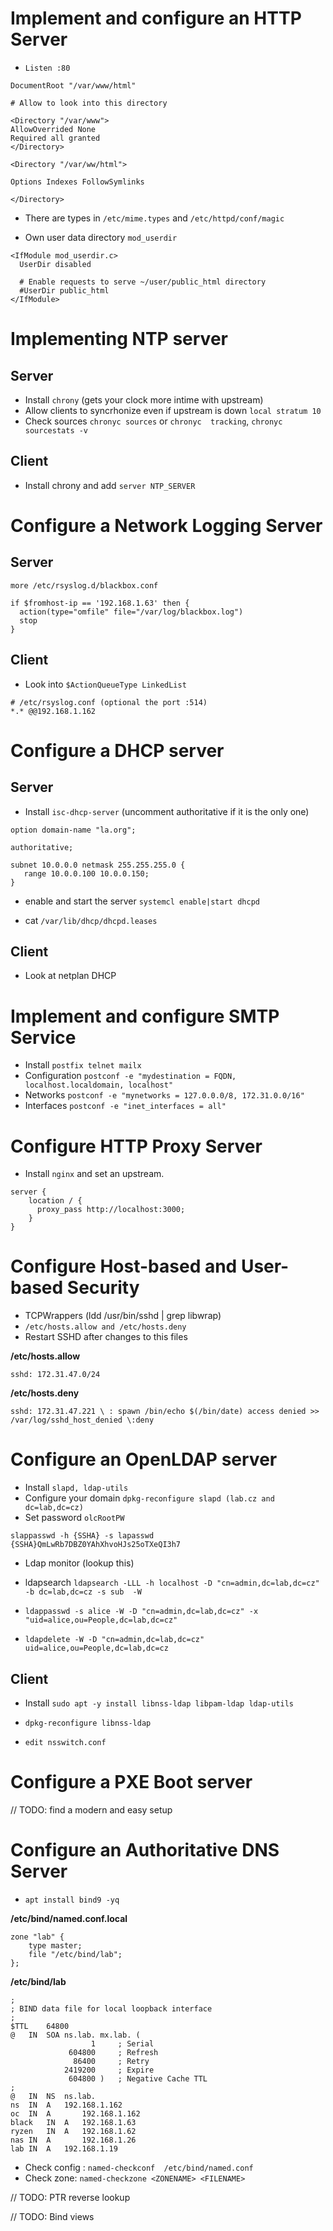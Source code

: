 # Implement and configure an HTTP Server

- `Listen :80` 

```
DocumentRoot "/var/www/html"

# Allow to look into this directory

<Directory "/var/www">
AllowOverrided None
Required all granted
</Directory>

<Directory "/var/ww/html">

Options Indexes FollowSymlinks

</Directory>
```

- There are types in  `/etc/mime.types` and `/etc/httpd/conf/magic`

- Own user data directory `mod_userdir`

```
<IfModule mod_userdir.c>
  UserDir disabled

  # Enable requests to serve ~/user/public_html directory
  #UserDir public_html 
</IfModule>
```


# Implementing NTP server


## Server
- Install `chrony` (gets your clock more intime with upstream)
- Allow clients to syncrhonize even if upstream is down `local stratum 10`
- Check sources `chronyc sources` or `chronyc  tracking`, `chronyc sourcestats -v`

## Client

- Install chrony and add `server NTP_SERVER`


# Configure a Network Logging Server


## Server
```
more /etc/rsyslog.d/blackbox.conf

if $fromhost-ip == '192.168.1.63' then {
  action(type="omfile" file="/var/log/blackbox.log")
  stop
}
```


## Client

- Look into `$ActionQueueType LinkedList`

```
# /etc/rsyslog.conf (optional the port :514)
*.* @@192.168.1.162
```

# Configure a DHCP server

## Server

- Install `isc-dhcp-server` (uncomment authoritative if it is the only one)

```
option domain-name "la.org";

authoritative;

subnet 10.0.0.0 netmask 255.255.255.0 {
   range 10.0.0.100 10.0.0.150;
}
```
- enable and start the server `systemcl enable|start dhcpd`

- cat `/var/lib/dhcp/dhcpd.leases`


## Client

- Look at netplan DHCP


# Implement and configure SMTP Service

- Install `postfix telnet mailx`
- Configuration `postconf -e "mydestination = FQDN, localhost.localdomain, localhost"`
- Networks `postconf -e "mynetworks = 127.0.0.0/8, 172.31.0.0/16"`
- Interfaces `postconf -e "inet_interfaces = all"`


# Configure HTTP Proxy Server

- Install `nginx` and set an upstream.

```
server {
	location / {
	  proxy_pass http://localhost:3000;
	}
}
```

# Configure Host-based and User-based Security 

- TCPWrappers  (ldd /usr/bin/sshd | grep libwrap)
- `/etc/hosts.allow and /etc/hosts.deny`
- Restart SSHD after changes to this files


**/etc/hosts.allow**

```
sshd: 172.31.47.0/24 

```

**/etc/hosts.deny**
```
sshd: 172.31.47.221 \ : spawn /bin/echo $(/bin/date) access denied >> /var/log/sshd_host_denied \:deny

```


# Configure an OpenLDAP server

- Install `slapd, ldap-utils`
- Configure your domain `dpkg-reconfigure slapd (lab.cz and dc=lab,dc=cz)`
- Set password `olcRootPW`

```
slappasswd -h {SSHA} -s lapasswd
{SSHA}QmLwRb7DBZ0YAhXhvoHJs25oTXeQI3h7
```
- Ldap monitor (lookup this)


- ldapsearch `ldapsearch -LLL -h localhost -D "cn=admin,dc=lab,dc=cz" -b dc=lab,dc=cz -s sub  -W`
- `ldappasswd -s alice -W -D "cn=admin,dc=lab,dc=cz" -x "uid=alice,ou=People,dc=lab,dc=cz"`
- `ldapdelete -W -D "cn=admin,dc=lab,dc=cz" uid=alice,ou=People,dc=lab,dc=cz`
 
## Client

 - Install `sudo apt -y install libnss-ldap libpam-ldap ldap-utils`

 - `dpkg-reconfigure libnss-ldap`
 - `edit nsswitch.conf`


# Configure a PXE Boot server

 // TODO: find a modern and easy setup


# Configure an Authoritative DNS Server

- `apt install bind9 -yq`

**/etc/bind/named.conf.local**

```
zone "lab" {
	type master;
	file "/etc/bind/lab";
};
```


**/etc/bind/lab**

```
;
; BIND data file for local loopback interface
;
$TTL	64800
@	IN	SOA	ns.lab. mx.lab. (
			      1		; Serial
			 604800		; Refresh
			  86400		; Retry
			2419200		; Expire
			 604800 )	; Negative Cache TTL
;
@	IN	NS	ns.lab.
ns	IN	A	192.168.1.162
oc	IN	A       192.168.1.162
black	IN	A 	192.168.1.63
ryzen	IN 	A	192.168.1.62
nas	IN	A       192.168.1.26
lab	IN 	A 	192.168.1.19
```

- Check config :  `named-checkconf  /etc/bind/named.conf`
- Check zone: `named-checkzone <ZONENAME> <FILENAME>`


// TODO: PTR reverse lookup

// TODO: Bind views
